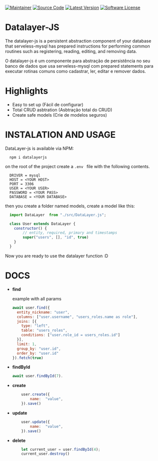 [![Maintainer](http://img.shields.io/badge/maintainer-NOX%E2%80%930202-blue.svg?style=flat-square)](https://www.instagram.com/phat_oliveira/)
[![Source Code](http://img.shields.io/badge/source-db%E2%80%93datalayer%E2%80%93js-blue.svg?style=flat-square)](https://github.com/robsonvleite/datalayer)
[![Latest Version](http://img.shields.io/badge/version-v0.0.1-blue.svg?style=flat-square)](https://github.com/robsonvleite/datalayer/releases)
[![Software License](https://img.shields.io/badge/license-MIT-blue.svg?style=flat-square)](LICENSE)

# Datalayer-JS
The datalayer-js is a persistent abstraction component of your database that serveless-mysql has prepared instructions for performing common routines such as registering, reading, editing, and removing data.

O datalayer-js é um componente para abstração de persistência no seu banco de dados que usa serveless-mysql com prepared statements para executar rotinas comuns como cadastrar, ler, editar e remover dados.

# Highlights
- Easy to set up (Fácil de configurar)
- Total CRUD asbtration (Asbtração total do CRUD)
- Create safe models (Crie de modelos seguros)

# INSTALATION AND USAGE
DataLayer-js is available via NPM: 

```
  npm i datalayerjs
```

on the root of the project create a `` .env  `` file with the following contents.
```.env
  DRIVER = mysql
  HOST = <YOUR HOST>
  PORT = 3306
  USER = <YOUR USER>
  PASSWORD = <YOUR PASS>
  DATABASE = <YOUR DATABASE>
```
then you create a folder named models, create a model like this:

```javascript
  import DataLayer  from "./src/DataLayer.js";

  class User extends DataLayer {
    constructor() {
        // entity, required, primary and timestamps
        super("users", [], "id", true)
    }
  }
```
Now you are ready to use the datalayer function :D

# DOCS

- **find**
  
  example with all params
  ```javascript
  await user.find({ 
    entity_nickname: "user",
    columns: ["user.username", "users_roles.name as role"],
    joins: [{
      type: "left",
      table: "users_roles",
      conditions: ["user.role_id = users_roles.id"]
    }],
    limit: 1,
    group_by: "user.id",
    order_by: "user.id"
  }).fetch(true)
  ```

- **findById**
	```javascript
	await user.findById(7).
	```
- **create**
	```javascript
		user.create({
			name:  "value",
		}).save()
	```
- **update**
	```javascript
		user.update({
			name:  "value",
		}).save()
	```
- **delete**
	```javascript
		let current_user = user.findById(4);
		current_user.destroy()
	```
